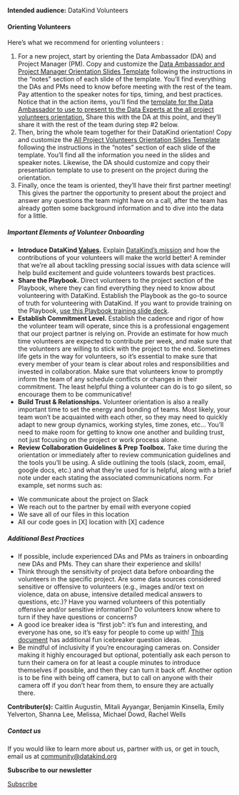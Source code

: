 




**Intended audience:**
DataKind Volunteers






#### Orienting Volunteers


Here’s what we recommend for orienting volunteers :


1. For a new project, start by orienting the Data Ambassador (DA) and Project Manager (PM). Copy and customize the [Data Ambassador and Project Manager Orientation Slides Template](https://docs.google.com/presentation/d/1Oy6n-adXmCzyiEvlI-YvqnuZ7exfLwXLVumXIzAuBR0/edit?usp=sharing) following the instructions in the “notes” section of each slide of the template. You’ll find everything the DAs and PMs need to know before meeting with the rest of the team. Pay attention to the speaker notes for tips, timing, and best practices. Notice that in the action items, you’ll find the [template for the Data Ambassador to use to present to the Data Experts at the all project volunteers orientation.](https://docs.google.com/presentation/d/1RLkIcYkT1EdQGQAbw1VKQHRXOaGaELEcWeZkn09QDhc/edit?usp=sharing) Share this with the DA at this point, and they’ll share it with the rest of the team during step \#2 below.
2. Then, bring the whole team together for their DataKind orientation! Copy and customize the [All Project Volunteers Orientation Slides Template](https://docs.google.com/presentation/d/1Klizw8Dricz3nkeIoAcBE0KCtuVt_chUenjxFkeDzVU/edit?usp=sharing) following the instructions in the “notes” section of each slide of the template. You’ll find all the information you need in the slides and speaker notes. Likewise, the DA should customize and copy their presentation template to use to present on the project during the orientation.
3. Finally, once the team is oriented, they’ll have their first partner meeting! This gives the partner the opportunity to present about the project and answer any questions the team might have on a call, after the team has already gotten some background information and to dive into the data for a little.


##### Important Elements of Volunteer Onboarding


* **Introduce DataKind [Values](https://www.datakind.org/our-values/#:~:text=Our%20name%2C%20DataKind%2C%20represents%20our,AI%20for%20positive%20social%20impact.).** Explain [DataKind’s mission](https://www.datakind.org/our-story) and how the contributions of your volunteers will make the world better! A reminder that we’re all about tackling pressing social issues with data science will help build excitement and guide volunteers towards best practices.
* **Share the Playbook.** Direct volunteers to the project section of the Playbook, where they can find everything they need to know about volunteering with DataKind. Establish the Playbook as the go\-to source of truth for volunteering with DataKind. If you want to provide training on the Playbook, [use this Playbook training slide deck](https://docs.google.com/presentation/d/1TfqnXp8amMCQc8OkwEOzsKDhxsqD_8nTpDo6yLU6BXc/edit?usp=sharing).
* **Establish Commitment Level.** Establish the cadence and rigor of how the volunteer team will operate, since this is a professional engagement that our project partner is relying on. Provide an estimate for how much time volunteers are expected to contribute per week, and make sure that the volunteers are willing to stick with the project to the end. Sometimes life gets in the way for volunteers, so it’s essential to make sure that every member of your team is clear about roles and responsibilities and invested in collaboration. Make sure that volunteers know to promptly inform the team of any schedule conflicts or changes in their commitment. The least helpful thing a volunteer can do is to go silent, so encourage them to be communicative!
* **Build Trust \& Relationships.** Volunteer orientation is also a really important time to set the energy and bonding of teams. Most likely, your team won’t be acquainted with each other, so they may need to quickly adapt to new group dynamics, working styles, time zones, etc... You’ll need to make room for getting to know one another and building trust, not just focusing on the project or work process alone.
* **Review Collaboration Guidelines \& Prep Toolbox.**  Take time during the orientation or immediately after to review communication guidelines and the tools you’ll be using. A slide outlining the tools (slack, zoom, email, google docs, etc.) and what they’re used for is helpful, along with a brief note under each stating the associated communications norm. For example, set norms such as:
+ We communicate about the project on Slack
+ We reach out to the partner by email with everyone copied
+ We save all of our files in this location
+ All our code goes in \[X] location with \[X] cadence


##### Additional Best Practices


* If possible, include experienced DAs and PMs as trainers in onboarding new DAs and PMs. They can share their experience and skills!
* Think through the sensitivity of project data before onboarding the volunteers in the specific project. Are some data sources considered sensitive or offensive to volunteers (e.g., images and/or text on violence, data on abuse, intensive detailed medical answers to questions, etc.)? Have you warned volunteers of this potentially offensive and/or sensitive information? Do volunteers know where to turn if they have questions or concerns?
* A good ice breaker idea is “first job”: it’s fun and interesting, and everyone has one, so it’s easy for people to come up with! [This document](https://docs.google.com/spreadsheets/d/1bYfIjyJtwgDVhPvSJSmABu7fbY2JnB1rVlMYcfQNipc/edit#gid=0) has additional fun icebreaker question ideas.
* Be mindful of inclusivity if you’re encouraging cameras on. Consider making it highly encouraged but optional, potentially ask each person to turn their camera on for at least a couple minutes to introduce themselves if possible, and then they can turn it back off. Another option is to be fine with being off camera, but to call on anyone with their camera off if you don’t hear from them, to ensure they are actually there.



 **Contributer(s):** Caitlin Augustin, Mitali Ayyangar, Benjamin Kinsella, Emily Yelverton, Shanna Lee, Melissa, Michael Dowd, Rachel Wells







##### Contact us


If you would like to learn more about us, partner with us, or get in touch, email us at community@datakind.org



 
**Subscribe to our newsletter**
  

[Subscribe](https://www.datakind.org/subscribe/)



